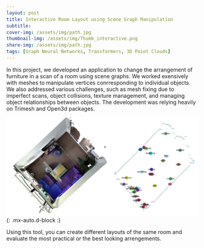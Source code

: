 ```yaml
---
layout: post
title: Interactive Room Layout using Scene Graph Manipulation
subtitle: 
cover-img: /assets/img/path.jpg
thumbnail-img: /assets/img/Thumb_interactive.png
share-img: /assets/img/path.jpg
tags: [Graph Neural Networks, Transformers, 3D Point Clouds]
---
```


In this project, we developed an application to change the arrangement of furniture in a scan of a room using scene graphs. We worked exensively with meshes to manipulate vertices conrresponding to individual objects. We also addressed various challenges, such as mesh fixing due to imperfect scans, object collisions, texture management, and managing object relationships between objects. The development was relying heavily on Trimesh and Open3d packages.


![](/assets/img/3dVision.png){: .mx-auto.d-block :}

Using this tool, you can create different layouts of the same room and evaluate the most practical or the best looking arrengements.